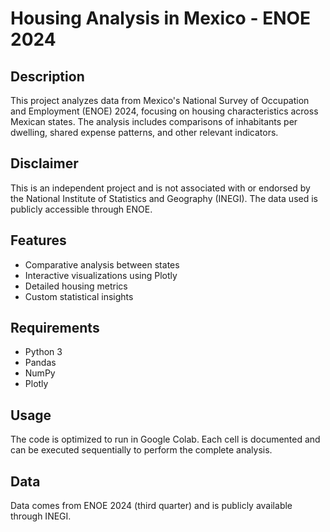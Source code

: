 # Housing Analysis in Mexico - ENOE 2024

## Description
This project analyzes data from Mexico's National Survey of Occupation and Employment (ENOE) 2024, focusing on housing characteristics across Mexican states. The analysis includes comparisons of inhabitants per dwelling, shared expense patterns, and other relevant indicators.

## Disclaimer
This is an independent project and is not associated with or endorsed by the National Institute of Statistics and Geography (INEGI). The data used is publicly accessible through ENOE.

## Features
- Comparative analysis between states
- Interactive visualizations using Plotly
- Detailed housing metrics
- Custom statistical insights

## Requirements
- Python 3
- Pandas
- NumPy
- Plotly

## Usage
The code is optimized to run in Google Colab. Each cell is documented and can be executed sequentially to perform the complete analysis.

## Data
Data comes from ENOE 2024 (third quarter) and is publicly available through INEGI.
